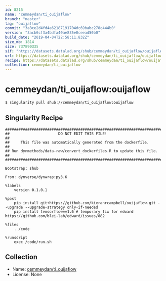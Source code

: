 ```yaml
---
id: 8215
name: "cemmeydan/ti_ouijaflow"
branch: "master"
tag: "ouijaflow"
commit: "3a8ce2d4fd4a62187191704dc69babc278c444b0"
version: "3acb6cf3a4bdfa40ae835e0ceead50b0"
build_date: "2019-04-04T22:58:11.832Z"
size_mb: 1814
size: 737890335
sif: "https://datasets.datalad.org/shub/cemmeydan/ti_ouijaflow/ouijaflow/2019-04-04-3a8ce2d4-3acb6cf3/3acb6cf3a4bdfa40ae835e0ceead50b0.simg"
url: https://datasets.datalad.org/shub/cemmeydan/ti_ouijaflow/ouijaflow/2019-04-04-3a8ce2d4-3acb6cf3/
recipe: https://datasets.datalad.org/shub/cemmeydan/ti_ouijaflow/ouijaflow/2019-04-04-3a8ce2d4-3acb6cf3/Singularity
collection: cemmeydan/ti_ouijaflow
---
```


# cemmeydan/ti_ouijaflow:ouijaflow

```bash
$ singularity pull shub://cemmeydan/ti_ouijaflow:ouijaflow
```

## Singularity Recipe

```singularity
########################################################################
##                      DO NOT EDIT THIS FILE!                        ##
##     This file was automatically generated from the dockerfile.     ##
## Run dynmethods/data-raw/convert_dockerfiles.R to update this file. ##
########################################################################

Bootstrap: shub

From: dynverse/dynwrap:py3.6

%labels
    version 0.1.0.1

%post
    pip install git+https://github.com/kieranrcampbell/ouijaflow.git --upgrade --upgrade-strategy only-if-needed
    pip install tensorflow==1.6 # temporary fix for edward https://github.com/blei-lab/edward/issues/882

%files
    . /code

%runscript
    exec /code/run.sh
```

## Collection

 - Name: [cemmeydan/ti_ouijaflow](https://github.com/cemmeydan/ti_ouijaflow)
 - License: None

